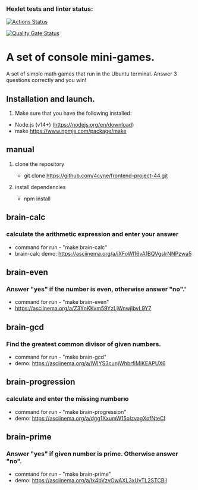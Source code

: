 ### Hexlet tests and linter status:

[![Actions Status](https://github.com/4cyne/frontend-project-44/actions/workflows/hexlet-check.yml/badge.svg)](https://github.com/4cyne/frontend-project-44/actions)

[![Quality Gate Status](https://sonarcloud.io/api/project_badges/measure?project=4cyne_frontend-project-44&metric=alert_status)](https://sonarcloud.io/summary/new_code?id=4cyne_frontend-project-44)

# A set of console mini-games.

A set of simple math games that run in the Ubuntu terminal.
Answer 3 questions correctly and you win!

## Installation and launch.

1. Make sure that you have the following installed:

- Node.js (v14+) (https://nodejs.org/en/download)
- make https://www.npmjs.com/package/make

## manual

1. clone the repository
   - git clone https://github.com/4cyne/frontend-project-44.git

2. install dependencies

   - npm install


## brain-calc

### calculate the arithmetic expression and enter your answer

- command for run - "make brain-calc"
- brain-calc demo: https://asciinema.org/a/iXFoWl16vA1BQVgslrNNPzwa5

## brain-even

### Answer "yes" if the number is even, otherwise answer "no".'

- command for run - "make brain-even"
- https://asciinema.org/a/Z3YnKKvm59YzLjWnwjIbvL9Y7

## brain-gcd

### Find the greatest common divisor of given numbers.

- command for run - "make brain-gcd"
- demo: https://asciinema.org/a/lWIYS3cunjWhbrfiMiKEAPUX6

## brain-progression

### calculate and enter the missing numberю

- command for run - "make brain-progression"
- demo: https://asciinema.org/a/dgg1XxumW15oIzvagXofNteCI

## brain-prime

### Answer "yes" if given number is prime. Otherwise answer "no".

- command for run - "make brain-prime"
- demo: https://asciinema.org/a/Ix4bVzvOwAXL3xUvTL2STCBil
